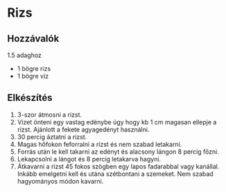 # Rizs

## Hozzávalók
1.5 adaghoz
- 1 bögre rizs
- 1 bögre víz

## Elkészítés
1. 3-szor átmosni a rizst.
2. Vizet önteni egy vastag edénybe úgy hogy kb 1 cm magasan ellepje a rizst. Ajánlott a fekete agyagedényt használni.
3. 30 percig áztatni a rizst.
4. Magas hőfokon feforralni a rizst és nem szabad letakarni.
5. Forrás után le kell takarni az edényt és alacsony lángon 8 percig főzni.
6. Lekapcsolni a lángot és 8 percig letakarva hagyni.
7. Átkavarni a rizst 45 fokos szögben egy lapos fadarabbal vagy kanállal. Inkább emelgetni kell és utána szétbontani a szemeket. Nem szabad hagyományos módon kavarni.

